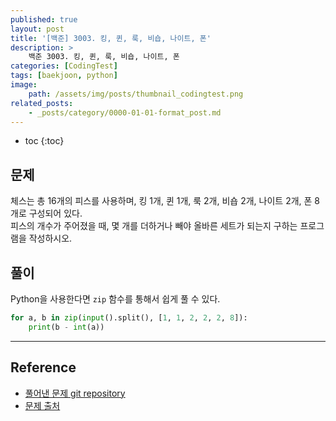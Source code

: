 ```yaml
---
published: true
layout: post
title: '[백준] 3003. 킹, 퀸, 룩, 비숍, 나이트, 폰'
description: >
    백준 3003. 킹, 퀸, 룩, 비숍, 나이트, 폰
categories: [CodingTest]
tags: [baekjoon, python]
image:
    path: /assets/img/posts/thumbnail_codingtest.png
related_posts:
    - _posts/category/0000-01-01-format_post.md
---
```

* toc
{:toc}

## 문제

체스는 총 16개의 피스를 사용하며, 킹 1개, 퀸 1개, 룩 2개, 비숍 2개, 나이트 2개, 폰 8개로 구성되어 있다.  
피스의 개수가 주어졌을 때, 몇 개를 더하거나 빼야 올바른 세트가 되는지 구하는 프로그램을 작성하시오.  

## 풀이

Python을 사용한다면 `zip` 함수를 통해서 쉽게 풀 수 있다.  

```python
for a, b in zip(input().split(), [1, 1, 2, 2, 2, 8]):
    print(b - int(a))
```

---
## Reference
- [풀어낸 문제 git repository](https://github.com/djccnt15/coding_test)
- [문제 출처](https://www.acmicpc.net/problem/3003)